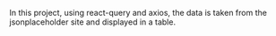In this project, using react-query and axios, the data is taken from the jsonplaceholder site and displayed in a table.

